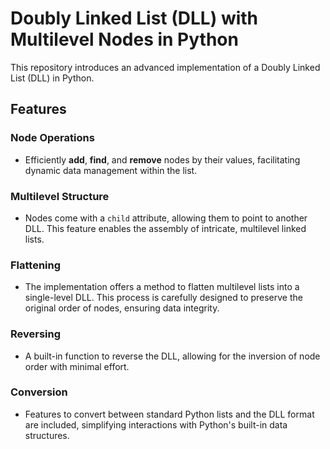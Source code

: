# Doubly Linked List (DLL) with Multilevel Nodes in Python

This repository introduces an advanced implementation of a Doubly Linked List (DLL) in Python.
## Features

### Node Operations
- Efficiently **add**, **find**, and **remove** nodes by their values, facilitating dynamic data management within the list.

### Multilevel Structure
- Nodes come with a `child` attribute, allowing them to point to another DLL. This feature enables the assembly of intricate, multilevel linked lists.

### Flattening
- The implementation offers a method to flatten multilevel lists into a single-level DLL. This process is carefully designed to preserve the original order of nodes, ensuring data integrity.

### Reversing
- A built-in function to reverse the DLL, allowing for the inversion of node order with minimal effort.

### Conversion
- Features to convert between standard Python lists and the DLL format are included, simplifying interactions with Python's built-in data structures.

